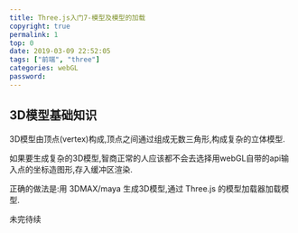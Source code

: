 ```yaml
---
title: Three.js入门7-模型及模型的加载
copyright: true
permalink: 1
top: 0
date: 2019-03-09 22:52:05
tags: ["前端", "three"]
categories: webGL
password:
---
```


## 3D模型基础知识

3D模型由顶点(vertex)构成,顶点之间通过组成无数三角形,构成复杂的立体模型.

如果要生成复杂的3D模型,智商正常的人应该都不会去选择用webGL自带的api输入点的坐标造图形,存入缓冲区渲染.

正确的做法是:用 3DMAX/maya 生成3D模型,通过 Three.js 的模型加载器加载模型.

<!--more-->

未完待续